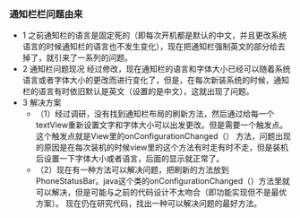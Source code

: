 ### 通知栏栏问题由来
  - 1 之前通知栏的语言是固定死的（即每次开机都是默认的中文，并且更改系统语言的时候通知栏的语言也不发生变化），现在把通知栏强制英文的部分给去掉了，就引来了一系列的问题。
  - 2 通知栏问题现况
经过修改，现在通知栏的语言和字体大小已经可以随着系统语言或者字体大小的更改而进行变化了，但是，在每次新装系统的时候，通知栏的语言有时依旧默认是英文（设置的是中文），这就出现了问题。
  - 3 解决方案
    - （1）经过调研，没有找到通知栏布局的刷新方法，然后通过给每一个textView重新设置文字和字体大小可以出发更改。但是需要一个触发点。这个触发点就是View里的onConfigurationChanged（）
方法，问题出现的原因是在每次装机的时候view里的这个方法有时走有时不走，但是装机后设置一下字体大小或者语言，后面的显示就正常了。
    - （2）现在有一种方法可以解决问题，把刷新的方法放到PhoneStatusBar。java这个类的onConfigurationChanged（）方法里就可以解决，但是可能与之前的代码设计不太吻合（即功能实现但不是最优方案）。
现在仍在研究代码，找出一种可以解决问题的最好方法。
